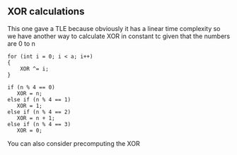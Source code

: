 ## XOR calculations

This one gave a TLE because obviously it has a linear time complexity so we have another way to calculate XOR in constant tc given that the numbers are 0 to n

```
for (int i = 0; i < a; i++)
{
    XOR ^= i;
}
```

```
if (n % 4 == 0)
   XOR = n;
else if (n % 4 == 1)
   XOR = 1;
else if (n % 4 == 2)
   XOR = n + 1;
else if (n % 4 == 3)
   XOR = 0;
```

You can also consider precomputing the XOR
